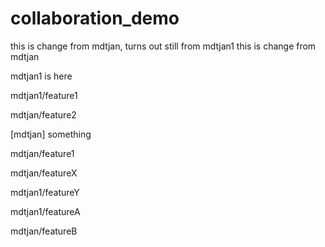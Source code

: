# collaboration_demo
this is change from mdtjan, turns out still from mdtjan1
this is change from mdtjan

mdtjan1 is here

mdtjan1/feature1

mdtjan/feature2

[mdtjan] something

mdtjan/feature1

mdtjan/featureX

mdtjan1/featureY

mdtjan1/featureA

mdtjan/featureB
